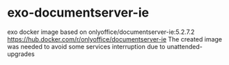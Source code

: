 # exo-documentserver-ie
exo docker image based on onlyoffice/documentserver-ie:5.2.7.2 https://hub.docker.com/r/onlyoffice/documentserver-ie The created image was needed to avoid some services interruption due to unattended-upgrades

